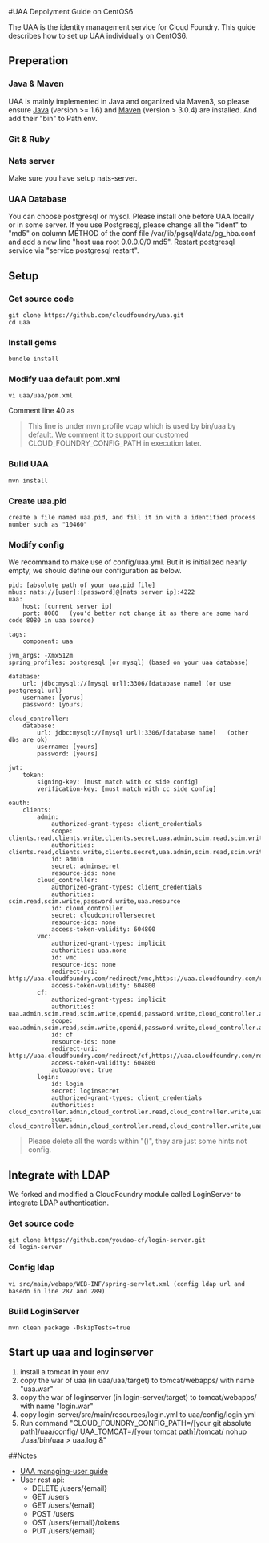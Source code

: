 #UAA Depolyment Guide on CentOS6

The UAA is the identity management service for Cloud Foundry.
This guide describes how to set up UAA individually on CentOS6. 

## Preperation
### Java & Maven 
UAA is mainly implemented in Java and organized via Maven3, so please ensure [Java](http://www.oracle.com/technetwork/java/javase/downloads) (version >= 1.6) and [Maven](http://maven.apache.org/download.cgi) (version > 3.0.4) are installed. And add their "bin" to Path env.

### Git & Ruby 

### Nats server
Make sure you have setup nats-server.

### UAA Database
You can choose postgresql or mysql. Please install one before UAA locally or in some server.
If you use Postgresql, please change all the "ident" to "md5" on column METHOD of the conf file /var/lib/pgsql/data/pg_hba.conf and add a new line "host uaa root 0.0.0.0/0 md5". Restart postgresql service via "service postgresql restart".


## Setup
### Get source code

    git clone https://github.com/cloudfoundry/uaa.git
	cd uaa
	
### Install gems

	bundle install

### Modify uaa default pom.xml
	
	vi uaa/uaa/pom.xml
	
Comment line 40 as 
	<!--<CLOUD_FOUNDRY_CONFIG_PATH>${project.basedir}/src/test/resources/test/profiles/vcap</CLOUD_FOUNDRY_CONFIG_PATH>-->
> This line is under mvn profile vcap which is used by bin/uaa by default. We comment it to support our customed CLOUD_FOUNDRY_CONFIG_PATH in execution later.

### Build UAA
	
	mvn install

### Create uaa.pid

	create a file named uaa.pid, and fill it in with a identified process number such as "10460"
	
### Modify config
We recommand to make use of config/uaa.yml. But it is initialized nearly empty, we should define our configuration as below.
	
	pid: [absolute path of your uaa.pid file]
	mbus: nats://[user]:[password]@[nats server ip]:4222
	uaa:
		host: [current server ip]
		port: 8080   (you'd better not change it as there are some hard code 8080 in uaa source)

	tags:
		component: uaa

	jvm_args: -Xmx512m
	spring_profiles: postgresql [or mysql] (based on your uaa database) 
		
	database:
		url: jdbc:mysql://[mysql url]:3306/[database name] (or use postgresql url)
		username: [yorus]
		password: [yours]

	cloud_controller:
		database:
			url: jdbc:mysql://[mysql url]:3306/[database name]   (other dbs are ok)
			username: [yours]
			password: [yours]

	jwt:
		token:
			signing-key: [must match with cc side config]
			verification-key: [must match with cc side config]

	oauth:
		clients:
			admin:
				authorized-grant-types: client_credentials
				scope: clients.read,clients.write,clients.secret,uaa.admin,scim.read,scim.write
				authorities: clients.read,clients.write,clients.secret,uaa.admin,scim.read,scim.write
				id: admin
				secret: adminsecret
				resource-ids: none
			cloud_controller:
				authorized-grant-types: client_credentials
				authorities: scim.read,scim.write,password.write,uaa.resource
				id: cloud_controller
				secret: cloudcontrollersecret
				resource-ids: none
				access-token-validity: 604800
			vmc:
				authorized-grant-types: implicit
				authorities: uaa.none
				id: vmc
				resource-ids: none
				redirect-uri: http://uaa.cloudfoundry.com/redirect/vmc,https://uaa.cloudfoundry.com/redirect/vmc
				access-token-validity: 604800
			cf:
				authorized-grant-types: implicit
				authorities: uaa.admin,scim.read,scim.write,openid,password.write,cloud_controller.admin,cloud_controller.read,cloud_controller.write
				scope: uaa.admin,scim.read,scim.write,openid,password.write,cloud_controller.admin,cloud_controller.read,cloud_controller.write
				id: cf
				resource-ids: none
				redirect-uri: http://uaa.cloudfoundry.com/redirect/cf,https://uaa.cloudfoundry.com/redirect/cf
				access-token-validity: 604800
				autoapprove: true
			login:
				id: login
				secret: loginsecret
				authorized-grant-types: client_credentials
				authorities: cloud_controller.admin,cloud_controller.read,cloud_controller.write,uaa.admin,scim.read,scim.write,openid,password.write
				scope: cloud_controller.admin,cloud_controller.read,cloud_controller.write,uaa.admin,scim.read,scim.write,openid,password.write

>Please delete all the words within "()", they are just some hints not config.


## Integrate with LDAP

We forked and modified a CloudFoundry module called LoginServer to integrate LDAP authentication. 

### Get source code

	git clone https://github.com/youdao-cf/login-server.git
	cd login-server

### Config ldap

	vi src/main/webapp/WEB-INF/spring-servlet.xml (config ldap url and basedn in line 287 and 289)

### Build LoginServer

	mvn clean package -DskipTests=true

## Start up uaa and loginserver

1. install a tomcat in your env
2. copy the war of uaa (in uaa/uaa/target) to tomcat/webapps/ with name "uaa.war"
3. copy the war of loginserver (in login-server/target) to tomcat/webapps/ with name "login.war"
4. copy login-server/src/main/resources/login.yml to uaa/config/login.yml
5. Run command "CLOUD_FOUNDRY_CONFIG_PATH=/[your git absolute path]/uaa/config/ UAA_TOMCAT=/[your tomcat path]/tomcat/ nohup ./uaa/bin/uaa > uaa.log &"

##Notes
* [UAA managing-user guide](http://cloudfoundry.github.com/docs/running/managing-users/)
* User rest api:
	* DELETE /users/{email}
	* GET /users
	* GET /users/{email}
	* POST /users
	* OST /users/{email}/tokens
	* PUT /users/{email}
